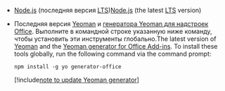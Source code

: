 - <span data-ttu-id="f371b-101">[Node.js](https://nodejs.org) (последняя версия [LTS](https://nodejs.org/about/releases))</span><span class="sxs-lookup"><span data-stu-id="f371b-101">[Node.js](https://nodejs.org) (the latest [LTS](https://nodejs.org/about/releases) version)</span></span>

- <span data-ttu-id="f371b-102">Последняя версия [Yeoman](https://github.com/yeoman/yo) и [генератора Yeoman для надстроек Office](https://github.com/OfficeDev/generator-office). Выполните в командной строке указанную ниже команду, чтобы установить эти инструменты глобально.</span><span class="sxs-lookup"><span data-stu-id="f371b-102">The latest version of [Yeoman](https://github.com/yeoman/yo) and the [Yeoman generator for Office Add-ins](https://github.com/OfficeDev/generator-office). To install these tools globally, run the following command via the command prompt:</span></span>

    ```command&nbsp;line
    npm install -g yo generator-office
    ```

    [!include[note to update Yeoman generator](../includes/note-yeoman-generator-update.md)]
